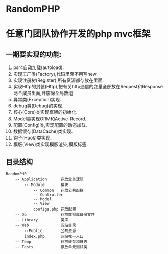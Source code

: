 # RandomPHP
任意门团队协作开发的php mvc框架
=======
一期要实现的功能:
-------
1. psr4自动加载(autoload).  
1. 实现工厂类(Factory),代码里面不用写new.  
1. 实现注册树(Register),所有资源都存放在里面.  
1. 实现Http的封装(Http),把有关http通信的变量全部放在Request和Response两个成员里面,并废除全局数组 
1. 异常类(Exception)实现.  
1. debug类(Debug)的实现.  
1. 核心(Core)类实现框架的初始化.  
1. Model类实现ORM和Active-Record.  
1. 配置(Config)类,实现配置的动态加载.  
1. 数据缓存(DataCache)类实现.  
1. 钩子(Hook)类实现.  
1. 模版(View)类实现模版渲染,模版标签.  

目录结构
--------
    RandomPHP  
        -- Application      存放业务逻辑  
            -- Module       模块
                -- Common   存放公共函数
                -- Controller
                -- Model
                -- View
                configs.php 存放配置
        -- Db               存放数据库备份文件
        -- Library          类库
        -- Web              网站目录
            --Public        公共资源
            index.php       网站唯一入口
        -- Temp             存放缓存和日志
        -- Tests            存放单元测试类